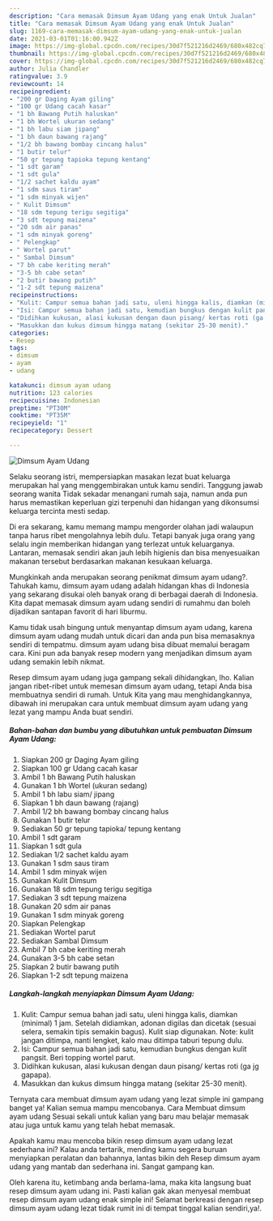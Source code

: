```yaml
---
description: "Cara memasak Dimsum Ayam Udang yang enak Untuk Jualan"
title: "Cara memasak Dimsum Ayam Udang yang enak Untuk Jualan"
slug: 1169-cara-memasak-dimsum-ayam-udang-yang-enak-untuk-jualan
date: 2021-03-01T01:16:00.942Z
image: https://img-global.cpcdn.com/recipes/30d7f521216d2469/680x482cq70/dimsum-ayam-udang-foto-resep-utama.jpg
thumbnail: https://img-global.cpcdn.com/recipes/30d7f521216d2469/680x482cq70/dimsum-ayam-udang-foto-resep-utama.jpg
cover: https://img-global.cpcdn.com/recipes/30d7f521216d2469/680x482cq70/dimsum-ayam-udang-foto-resep-utama.jpg
author: Julia Chandler
ratingvalue: 3.9
reviewcount: 14
recipeingredient:
- "200 gr Daging Ayam giling"
- "100 gr Udang cacah kasar"
- "1 bh Bawang Putih haluskan"
- "1 bh Wortel ukuran sedang"
- "1 bh labu siam jipang"
- "1 bh daun bawang rajang"
- "1/2 bh bawang bombay cincang halus"
- "1 butir telur"
- "50 gr tepung tapioka tepung kentang"
- "1 sdt garam"
- "1 sdt gula"
- "1/2 sachet kaldu ayam"
- "1 sdm saus tiram"
- "1 sdm minyak wijen"
- " Kulit Dimsum"
- "18 sdm tepung terigu segitiga"
- "3 sdt tepung maizena"
- "20 sdm air panas"
- "1 sdm minyak goreng"
- " Pelengkap"
- " Wortel parut"
- " Sambal Dimsum"
- "7 bh cabe keriting merah"
- "3-5 bh cabe setan"
- "2 butir bawang putih"
- "1-2 sdt tepung maizena"
recipeinstructions:
- "Kulit: Campur semua bahan jadi satu, uleni hingga kalis, diamkan (minimal) 1 jam. Setelah didiamkan, adonan digilas dan dicetak (sesuai selera, semakin tipis semakin bagus). Kulit siap digunakan. Note: kulit jangan ditimpa, nanti lengket, kalo mau ditimpa taburi tepung dulu."
- "Isi: Campur semua bahan jadi satu, kemudian bungkus dengan kulit pangsit. Beri topping wortel parut."
- "Didihkan kukusan, alasi kukusan dengan daun pisang/ kertas roti (ga jg gapapa)."
- "Masukkan dan kukus dimsum hingga matang (sekitar 25-30 menit)."
categories:
- Resep
tags:
- dimsum
- ayam
- udang

katakunci: dimsum ayam udang 
nutrition: 123 calories
recipecuisine: Indonesian
preptime: "PT30M"
cooktime: "PT35M"
recipeyield: "1"
recipecategory: Dessert

---
```



![Dimsum Ayam Udang](https://img-global.cpcdn.com/recipes/30d7f521216d2469/680x482cq70/dimsum-ayam-udang-foto-resep-utama.jpg)

Selaku seorang istri, mempersiapkan masakan lezat buat keluarga merupakan hal yang menggembirakan untuk kamu sendiri. Tanggung jawab seorang  wanita Tidak sekadar menangani rumah saja, namun anda pun harus memastikan keperluan gizi terpenuhi dan hidangan yang dikonsumsi keluarga tercinta mesti sedap.

Di era  sekarang, kamu memang mampu mengorder olahan jadi walaupun tanpa harus ribet mengolahnya lebih dulu. Tetapi banyak juga orang yang selalu ingin memberikan hidangan yang terlezat untuk keluarganya. Lantaran, memasak sendiri akan jauh lebih higienis dan bisa menyesuaikan makanan tersebut berdasarkan makanan kesukaan keluarga. 



Mungkinkah anda merupakan seorang penikmat dimsum ayam udang?. Tahukah kamu, dimsum ayam udang adalah hidangan khas di Indonesia yang sekarang disukai oleh banyak orang di berbagai daerah di Indonesia. Kita dapat memasak dimsum ayam udang sendiri di rumahmu dan boleh dijadikan santapan favorit di hari liburmu.

Kamu tidak usah bingung untuk menyantap dimsum ayam udang, karena dimsum ayam udang mudah untuk dicari dan anda pun bisa memasaknya sendiri di tempatmu. dimsum ayam udang bisa dibuat memalui beragam cara. Kini pun ada banyak resep modern yang menjadikan dimsum ayam udang semakin lebih nikmat.

Resep dimsum ayam udang juga gampang sekali dihidangkan, lho. Kalian jangan ribet-ribet untuk memesan dimsum ayam udang, tetapi Anda bisa membuatnya sendiri di rumah. Untuk Kita yang mau menghidangkannya, dibawah ini merupakan cara untuk membuat dimsum ayam udang yang lezat yang mampu Anda buat sendiri.

<!--inarticleads1-->

##### Bahan-bahan dan bumbu yang dibutuhkan untuk pembuatan Dimsum Ayam Udang:

1. Siapkan 200 gr Daging Ayam giling
1. Siapkan 100 gr Udang cacah kasar
1. Ambil 1 bh Bawang Putih haluskan
1. Gunakan 1 bh Wortel (ukuran sedang)
1. Ambil 1 bh labu siam/ jipang
1. Siapkan 1 bh daun bawang (rajang)
1. Ambil 1/2 bh bawang bombay cincang halus
1. Gunakan 1 butir telur
1. Sediakan 50 gr tepung tapioka/ tepung kentang
1. Ambil 1 sdt garam
1. Siapkan 1 sdt gula
1. Sediakan 1/2 sachet kaldu ayam
1. Gunakan 1 sdm saus tiram
1. Ambil 1 sdm minyak wijen
1. Gunakan  Kulit Dimsum
1. Gunakan 18 sdm tepung terigu segitiga
1. Sediakan 3 sdt tepung maizena
1. Gunakan 20 sdm air panas
1. Gunakan 1 sdm minyak goreng
1. Siapkan  Pelengkap
1. Sediakan  Wortel parut
1. Sediakan  Sambal Dimsum
1. Ambil 7 bh cabe keriting merah
1. Gunakan 3-5 bh cabe setan
1. Siapkan 2 butir bawang putih
1. Siapkan 1-2 sdt tepung maizena




<!--inarticleads2-->

##### Langkah-langkah menyiapkan Dimsum Ayam Udang:

1. Kulit: Campur semua bahan jadi satu, uleni hingga kalis, diamkan (minimal) 1 jam. Setelah didiamkan, adonan digilas dan dicetak (sesuai selera, semakin tipis semakin bagus). Kulit siap digunakan. Note: kulit jangan ditimpa, nanti lengket, kalo mau ditimpa taburi tepung dulu.
1. Isi: Campur semua bahan jadi satu, kemudian bungkus dengan kulit pangsit. Beri topping wortel parut.
1. Didihkan kukusan, alasi kukusan dengan daun pisang/ kertas roti (ga jg gapapa).
1. Masukkan dan kukus dimsum hingga matang (sekitar 25-30 menit).




Ternyata cara membuat dimsum ayam udang yang lezat simple ini gampang banget ya! Kalian semua mampu mencobanya. Cara Membuat dimsum ayam udang Sesuai sekali untuk kalian yang baru mau belajar memasak atau juga untuk kamu yang telah hebat memasak.

Apakah kamu mau mencoba bikin resep dimsum ayam udang lezat sederhana ini? Kalau anda tertarik, mending kamu segera buruan menyiapkan peralatan dan bahannya, lantas bikin deh Resep dimsum ayam udang yang mantab dan sederhana ini. Sangat gampang kan. 

Oleh karena itu, ketimbang anda berlama-lama, maka kita langsung buat resep dimsum ayam udang ini. Pasti kalian gak akan menyesal membuat resep dimsum ayam udang enak simple ini! Selamat berkreasi dengan resep dimsum ayam udang lezat tidak rumit ini di tempat tinggal kalian sendiri,ya!.


